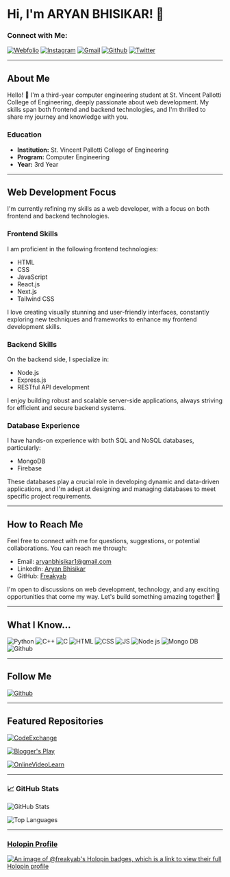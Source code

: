 # Hi, I'm ARYAN BHISIKAR! 🚀


### Connect with Me:
[![Webfolio](https://img.shields.io/badge/Webfolio-brown?style=for-the-badge&logo=microsoftedge&logoColor=white)](https://aryanbhisikar.vercel.app)
[![Instagram](https://img.shields.io/badge/Instagram-pink?style=for-the-badge&logo=Instagram&logoColor=white)](https://www.instagram.com/aryan_bhisikar/?hl=en)
[![Gmail](https://img.shields.io/badge/Gmail-red?style=for-the-badge&logo=Gmail&logoColor=white)](mailto:aryanbhisikar1@gmail.com)
[![Github](https://img.shields.io/badge/Github-violet?style=for-the-badge&logo=Github&logoColor=black)](https://github.com/Freakyab)
[![Twitter](https://img.shields.io/badge/Twitter-blue?style=for-the-badge&logo=Twitter&logoColor=white)](https://twitter.com/AryanBhisikar)

---

## About Me

Hello! 👋 I'm a third-year computer engineering student at St. Vincent Pallotti College of Engineering, deeply passionate about web development. My skills span both frontend and backend technologies, and I'm thrilled to share my journey and knowledge with you.

### Education

- **Institution:** St. Vincent Pallotti College of Engineering
- **Program:** Computer Engineering
- **Year:** 3rd Year

---

## Web Development Focus

I'm currently refining my skills as a web developer, with a focus on both frontend and backend technologies.

### Frontend Skills

I am proficient in the following frontend technologies:

- HTML
- CSS
- JavaScript
- React.js
- Next.js
- Tailwind CSS

I love creating visually stunning and user-friendly interfaces, constantly exploring new techniques and frameworks to enhance my frontend development skills.

### Backend Skills

On the backend side, I specialize in:

- Node.js
- Express.js
- RESTful API development

I enjoy building robust and scalable server-side applications, always striving for efficient and secure backend systems.

### Database Experience

I have hands-on experience with both SQL and NoSQL databases, particularly:

- MongoDB
- Firebase

These databases play a crucial role in developing dynamic and data-driven applications, and I'm adept at designing and managing databases to meet specific project requirements.

---

## How to Reach Me

Feel free to connect with me for questions, suggestions, or potential collaborations. You can reach me through:

- Email: [aryanbhisikar1@gmail.com](mailto:aryanbhisikar1@gmail.com)
- LinkedIn: [Aryan Bhisikar](https://www.linkedin.com/in/aryanbhisikar/)
- GitHub: [Freakyab](https://github.com/Freakyab)

I'm open to discussions on web development, technology, and any exciting opportunities that come my way. Let's build something amazing together! 🚀

---

## What I Know...

![Python](https://img.shields.io/badge/python-%20-green?style=social&logo=python)
![C++](https://img.shields.io/badge/C++-%20-green?style=social&logo=C++)
![C](https://img.shields.io/badge/-%20-green?style=social&logo=C)
![HTML](https://img.shields.io/badge/HTML-%20-green?style=social&logo=html5) 
![CSS](https://img.shields.io/badge/Css-%20-green?style=social&logo=CSS3)
![JS](https://img.shields.io/badge/Javascript-%20-green?style=social&logo=Javascript)
![Node js](https://img.shields.io/badge/Nodejs-%20-green?style=social&logo=NodeJs)
![Mongo DB](https://img.shields.io/badge/Mongodb-%20-green?style=social&logo=Mongodb)
![Github](https://img.shields.io/badge/Github-%20-green?style=social&logo=Github)

---

## Follow Me

[![Github](https://img.shields.io/github/followers/Freakyab?label=Follow&style=social)](https://github.com/Freakyab)

---

## Featured Repositories

[![CodeExchange](https://github-readme-stats.vercel.app/api/pin/?username=Freakyab&repo=CodeExchange&theme=dracula)](https://github.com/Freakyab/CodeExchange)

[![Blogger's Play](https://github-readme-stats.vercel.app/api/pin/?username=Freakyab&repo=Blogger-s-Play&theme=dracula)](https://github.com/Freakyab/Blogger-s-Play) 

[![OnlineVideoLearn](https://github-readme-stats.vercel.app/api/pin/?username=Freakyab&repo=OnlineVideoLearn&theme=dracula)](https://github.com/Freakyab/OnlineVideoLearn)

---

### 📈 GitHub Stats

![GitHub Stats](https://github-readme-stats.vercel.app/api?username=Freakyab&theme=dracula&show_icons=true)

![Top Languages](https://github-readme-stats.vercel.app/api/top-langs/?username=Freakyab&theme=dracula&show_icons=true)

---

### [Holopin Profile](https://holopin.me/freakyab)
[![An image of @freakyab's Holopin badges, which is a link to view their full Holopin profile](https://holopin.me/freakyab)](https://holopin.io/@freakyab)
